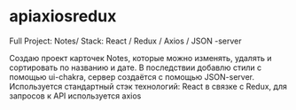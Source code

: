 # apiaxiosredux
Full Project: Notes/ Stack: React / Redux / Axios / JSON -server

Создаю проект карточек Notes, которые можно изменять, удалять и сортировать по названию и дате. В последствии добавлю стили с помощью ui-chakra, сервер создаётся с помощью JSON-server. Используется стандартный стэк технологий: React в связке с Redux, для запросов к API используется axios
